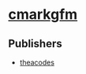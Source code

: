 # [cmarkgfm](https://pypi.org/project/cmarkgfm)



## Publishers
- [theacodes](https://pypi.org/user/theacodes)

